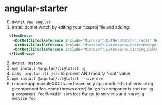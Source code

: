 # angular-starter
0. `dotnet new angular`
1. install dotnet watch by editing your \*.csproj file and adding:

```xml
  <ItemGroup>
    <DotNetCliToolReference Include="Microsoft.DotNet.Watcher.Tools" Version="2.0.0" />
    <DotNetCliToolReference Include="Microsoft.Extensions.SecretManager.Tools" Version="2.0.0" />
    <DotNetCliToolReference Include="Microsoft.Extensions.Caching.SqlConfig.Tools" Version="2.0.0" />
  </ItemGroup>
```

2. `dotnet restore`
3. `npm install @angular/cli@latest -g`
3. copy `.angular-cli.json` to project AND modify "root" value
4. `npm install @angular/cli@latest --save-dev`
5. rename app.moduleXXX.ts and leave only app.module.ts (otherwise ng g component foo-comp throws error)
5a: go to components and run `ng g component foo`
6: `mkdir services`
6a: go to services and run `ng g service foo`
